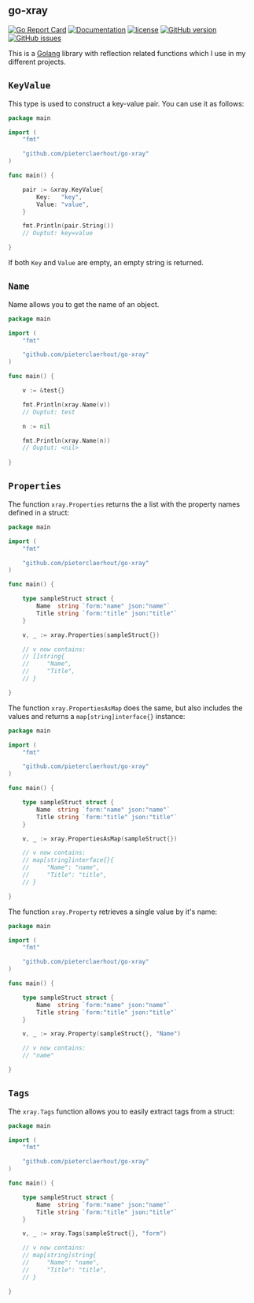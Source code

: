 ## go-xray

[![Go Report Card](https://goreportcard.com/badge/github.com/pieterclaerhout/go-xray)](https://goreportcard.com/report/github.com/pieterclaerhout/go-xray)
[![Documentation](https://godoc.org/github.com/pieterclaerhout/go-xray?status.svg)](http://godoc.org/github.com/pieterclaerhout/go-xray)
[![license](https://img.shields.io/badge/license-Apache%20v2-orange.svg)](https://github.com/pieterclaerhout/go-xray/raw/master/LICENSE)
[![GitHub version](https://badge.fury.io/gh/pieterclaerhout%2Fgo-xray.svg)](https://badge.fury.io/gh/pieterclaerhout%2Fgo-xray)
[![GitHub issues](https://img.shields.io/github/issues/pieterclaerhout/go-xray.svg)](https://github.com/pieterclaerhout/go-xray/issues)

This is a [Golang](https://golang.org) library with reflection related functions which I use in my different projects.

## `KeyValue`

This type is used to construct a key-value pair. You can use it as follows:

```go
package main

import (
    "fmt"

    "github.com/pieterclaerhout/go-xray"
)

func main() {

    pair := &xray.KeyValue{
        Key:   "key",
        Value: "value",
    }

    fmt.Println(pair.String())
    // Ouptut: key=value

}
```

If both `Key` and `Value` are empty, an empty string is returned.

## `Name`

Name allows you to get the name of an object.

```go
package main

import (
    "fmt"

    "github.com/pieterclaerhout/go-xray"
)

func main() {

    v := &test{}

    fmt.Println(xray.Name(v))
    // Ouptut: test

    n := nil

    fmt.Println(xray.Name(n))
    // Ouptut: <nil>
    
}
```

## `Properties`

The function `xray.Properties` returns the a list with the property names defined in a struct:

```go
package main

import (
    "fmt"

    "github.com/pieterclaerhout/go-xray"
)

func main() {

    type sampleStruct struct {
		Name  string `form:"name" json:"name"`
		Title string `form:"title" json:"title"`
	}

    v, _ := xray.Properties(sampleStruct{})

    // v now contains:
    // []string{
    //     "Name",
    //     "Title",
    // }

}
```

The function `xray.PropertiesAsMap` does the same, but also includes the values and returns a `map[string]interface{}` instance:


```go
package main

import (
    "fmt"

    "github.com/pieterclaerhout/go-xray"
)

func main() {

    type sampleStruct struct {
		Name  string `form:"name" json:"name"`
		Title string `form:"title" json:"title"`
	}

    v, _ := xray.PropertiesAsMap(sampleStruct{})

    // v now contains:
    // map[string]interface{}{
    //     "Name": "name",
    //     "Title": "title",
    // }

}
```

The function `xray.Property` retrieves a single value by it's name:

```go
package main

import (
    "fmt"

    "github.com/pieterclaerhout/go-xray"
)

func main() {

    type sampleStruct struct {
		Name  string `form:"name" json:"name"`
		Title string `form:"title" json:"title"`
	}

    v, _ := xray.Property(sampleStruct{}, "Name")

    // v now contains:
    // "name"

}
```


## `Tags`

The `xray.Tags` function allows you to easily extract tags from a struct:

```go
package main

import (
    "fmt"

    "github.com/pieterclaerhout/go-xray"
)

func main() {

    type sampleStruct struct {
		Name  string `form:"name" json:"name"`
		Title string `form:"title" json:"title"`
	}

    v, _ := xray.Tags(sampleStruct{}, "form")

    // v now contains:
    // map[string]string{
    //     "Name": "name",
    //     "Title": "title",
    // }

}
```
